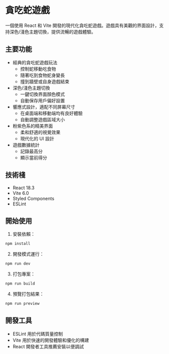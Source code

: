 # 貪吃蛇遊戲

一個使用 React 和 Vite 開發的現代化貪吃蛇遊戲。遊戲具有美觀的界面設計，支持深色/淺色主題切換，提供流暢的遊戲體驗。

## 主要功能

- 經典的貪吃蛇遊戲玩法
  - 控制蛇移動吃食物
  - 隨著吃到食物蛇身變長
  - 撞到牆壁或自身遊戲結束
- 深色/淺色主題切換
  - 一鍵切換界面顏色模式
  - 自動保存用戶偏好設置
- 響應式設計，適配不同屏幕尺寸
  - 在桌面端和移動端均有良好體驗
  - 自動調整遊戲區域大小
- 粉紫色系的精美界面
  - 柔和舒適的視覺效果
  - 現代化的 UI 設計
- 遊戲數據統計
  - 記錄最高分
  - 顯示當前得分

## 技術棧

- React 18.3
- Vite 6.0
- Styled Components
- ESLint

## 開始使用

1. 安裝依賴：
```bash
npm install
```

2. 開發模式運行：
```bash
npm run dev
```

3. 打包專案：
```bash
npm run build
```

4. 預覽打包結果：
```bash
npm run preview
```

## 開發工具

- ESLint 用於代碼質量控制
- Vite 用於快速的開發體驗和優化的構建
- React 開發者工具推薦安裝以便調試
